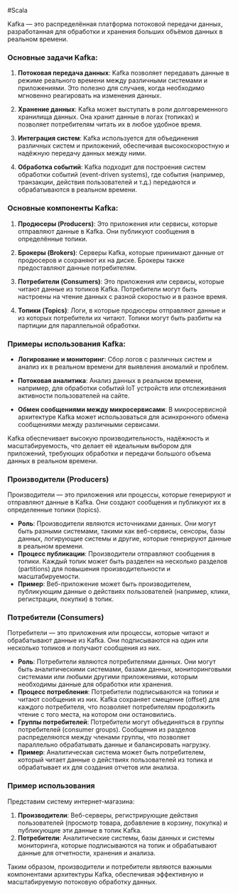 #Scala 

Kafka — это распределённая платформа потоковой передачи данных, разработанная для обработки и хранения больших объёмов данных в реальном времени.

### Основные задачи Kafka:

1. **Потоковая передача данных**: Kafka позволяет передавать данные в режиме реального времени между различными системами и приложениями. Это полезно для случаев, когда необходимо мгновенно реагировать на изменения данных.
    
2. **Хранение данных**: Kafka может выступать в роли долговременного хранилища данных. Она хранит данные в логах (топиках) и позволяет потребителям читать их в любое удобное время.
    
3. **Интеграция систем**: Kafka используется для объединения различных систем и приложений, обеспечивая высокоскоростную и надёжную передачу данных между ними.
    
4. **Обработка событий**: Kafka подходит для построения систем обработки событий (event-driven systems), где события (например, транзакции, действия пользователей и т.д.) передаются и обрабатываются в реальном времени.
    

### Основные компоненты Kafka:

1. **Продюсеры (Producers)**: Это приложения или сервисы, которые отправляют данные в Kafka. Они публикуют сообщения в определённые топики.
    
2. **Брокеры (Brokers)**: Серверы Kafka, которые принимают данные от продюсеров и сохраняют их на диске. Брокеры также предоставляют данные потребителям.
    
3. **Потребители (Consumers)**: Это приложения или сервисы, которые читают данные из топиков Kafka. Потребители могут быть настроены на чтение данных с разной скоростью и в разное время.
    
4. **Топики (Topics)**: Логи, в которые продюсеры отправляют данные и из которых потребители их читают. Топики могут быть разбиты на партиции для параллельной обработки.
    

### Примеры использования Kafka:

- **Логирование и мониторинг**: Сбор логов с различных систем и анализ их в реальном времени для выявления аномалий и проблем.
    
- **Потоковая аналитика**: Анализ данных в реальном времени, например, для обработки событий IoT устройств или отслеживания активности пользователей на сайте.
    
- **Обмен сообщениями между микросервисами**: В микросервисной архитектуре Kafka может использоваться для асинхронного обмена сообщениями между различными сервисами.
    

Kafka обеспечивает высокую производительность, надёжность и масштабируемость, что делает её идеальным выбором для приложений, требующих обработки и передачи большого объема данных в реальном времени.


### Производители (Producers)

Производители — это приложения или процессы, которые генерируют и отправляют данные в Kafka. Они создают сообщения и публикуют их в определенные топики (topics).

- **Роль**: Производители являются источниками данных. Они могут быть разными системами, такими как веб-сервисы, сенсоры, базы данных, логирующие системы и другие, которые генерируют данные в реальном времени.
- **Процесс публикации**: Производители отправляют сообщения в топики. Каждый топик может быть разделен на несколько разделов (partitions) для повышения производительности и масштабируемости.
- **Пример**: Веб-приложение может быть производителем, публикующим данные о действиях пользователей (например, клики, регистрации, покупки) в топик.

### Потребители (Consumers)

Потребители — это приложения или процессы, которые читают и обрабатывают данные из Kafka. Они подписываются на один или несколько топиков и получают сообщения из них.

- **Роль**: Потребители являются потребителями данных. Они могут быть аналитическими системами, базами данных, мониторинговыми системами или любыми другими приложениями, которым необходимы данные для обработки или хранения.
- **Процесс потребления**: Потребители подписываются на топики и читают сообщения из них. Kafka сохраняет смещение (offset) для каждого потребителя, что позволяет потребителям продолжить чтение с того места, на котором они остановились.
- **Группы потребителей**: Потребители могут объединяться в группы потребителей (consumer groups). Сообщения из разделов распределяются между членами группы, что позволяет параллельно обрабатывать данные и балансировать нагрузку.
- **Пример**: Аналитическая система может быть потребителем, который читает данные о действиях пользователей из топика и обрабатывает их для создания отчетов или анализа.

### Пример использования

Представим систему интернет-магазина:

1. **Производители**: Веб-серверы, регистрирующие действия пользователей (просмотр товара, добавление в корзину, покупка) и публикующие эти данные в топик Kafka.
2. **Потребители**: Аналитические системы, базы данных и системы мониторинга, которые подписываются на топик и обрабатывают данные для отчетности, хранения и анализа.

Таким образом, производители и потребители являются важными компонентами архитектуры Kafka, обеспечивая эффективную и масштабируемую потоковую обработку данных.




